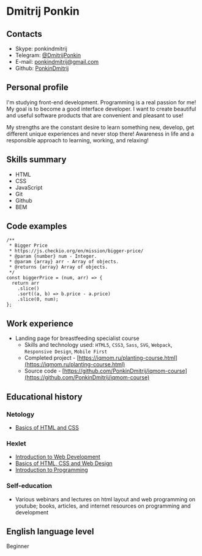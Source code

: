 # Dmitrij Ponkin

## Contacts

- Skype: ponkindmitrij
- Telegram: [@DmitrijPonkin](https://t.me/DmitrijPonkin)
- E-mail: ponkindmitrij@gmail.com
- Github: [PonkinDmitrij](https://github.com/PonkinDmitrij)

## Personal profile

I'm studying front-end development. Programming is a real passion for me! My goal is to become a good interface developer. I want to create beautiful and useful software products that are convenient and pleasant to use!

My strengths are the constant desire to learn something new, develop, get different unique experiences and never stop there!
Awareness in life and a responsible approach to learning, working, and relaxing!

## Skills summary

- HTML
- CSS
- JavaScript
- Git
- Github
- BEM

## Code examples

```
/**
 * Bigger Price
 * https://js.checkio.org/en/mission/bigger-price/
 * @param {number} num - Integer.
 * @param {array} arr - Array of objects.
 * @returns {array} Array of objects.
 */
const biggerPrice = (num, arr) => {
  return arr
    .slice()
    .sort((a, b) => b.price - a.price)
    .slice(0, num);
};
```

## Work experience

- Landing page for breastfeeding specialist course
  - Skills and technology used: `HTML5`, `CSS3`, `Sass`, `SVG`, `Webpack`, `Responsive Design`, `Mobile First`
  - Completed project - [https://iqmom.ru/planting-course.html](https://iqmom.ru/planting-course.html)
  - Source code - [https://github.com/PonkinDmitrij/iqmom-course](https://github.com/PonkinDmitrij/iqmom-course)

## Educational history

### Netology

- [Basics of HTML and CSS](https://netology.ru/programs/html-css-base)

### Hexlet

- [Introduction to Web Development](https://ru.hexlet.io/courses/intro_to_web_development)
- [Basics of HTML, CSS and Web Design](https://ru.hexlet.io/courses/html)
- [Introduction to Programming](https://ru.hexlet.io/courses/introduction_to_programming)

### Self-education

- Various webinars and lectures on html layout and web programming on youtube; books, articles, and internet resources on programming and development

## English language level

Beginner
